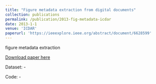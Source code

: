 ```yaml
---
title: "Figure metadata extraction from digital documents"
collection: publications
permalink: /publication/2013-fig-metadata-icdar
date: 2013-1-1
venue: 'ICDAR'
paperurl: 'https://ieeexplore.ieee.org/abstract/document/6628599'
---
```

figure metadata extraction

[Download paper here](https://clgiles.ist.psu.edu/pubs/ICDAR2013-search-figures.pdf)

Dataset: -

Code: -
